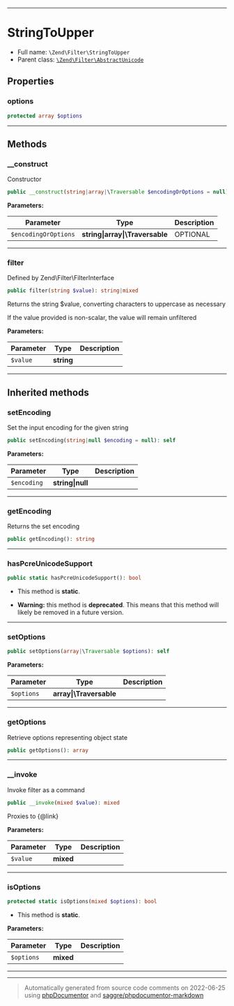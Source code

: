 ***

# StringToUpper





* Full name: `\Zend\Filter\StringToUpper`
* Parent class: [`\Zend\Filter\AbstractUnicode`](./AbstractUnicode.md)



## Properties


### options



```php
protected array $options
```






***

## Methods


### __construct

Constructor

```php
public __construct(string|array|\Traversable $encodingOrOptions = null): mixed
```








**Parameters:**

| Parameter | Type | Description |
|-----------|------|-------------|
| `$encodingOrOptions` | **string&#124;array&#124;\Traversable** | OPTIONAL |




***

### filter

Defined by Zend\Filter\FilterInterface

```php
public filter(string $value): string|mixed
```

Returns the string $value, converting characters to uppercase as necessary

If the value provided is non-scalar, the value will remain unfiltered






**Parameters:**

| Parameter | Type | Description |
|-----------|------|-------------|
| `$value` | **string** |  |




***


## Inherited methods


### setEncoding

Set the input encoding for the given string

```php
public setEncoding(string|null $encoding = null): self
```








**Parameters:**

| Parameter | Type | Description |
|-----------|------|-------------|
| `$encoding` | **string&#124;null** |  |




***

### getEncoding

Returns the set encoding

```php
public getEncoding(): string
```











***

### hasPcreUnicodeSupport



```php
public static hasPcreUnicodeSupport(): bool
```



* This method is **static**.


* **Warning:** this method is **deprecated**. This means that this method will likely be removed in a future version.






***

### setOptions



```php
public setOptions(array|\Traversable $options): self
```








**Parameters:**

| Parameter | Type | Description |
|-----------|------|-------------|
| `$options` | **array&#124;\Traversable** |  |




***

### getOptions

Retrieve options representing object state

```php
public getOptions(): array
```











***

### __invoke

Invoke filter as a command

```php
public __invoke(mixed $value): mixed
```

Proxies to {@link}






**Parameters:**

| Parameter | Type | Description |
|-----------|------|-------------|
| `$value` | **mixed** |  |




***

### isOptions



```php
protected static isOptions(mixed $options): bool
```



* This method is **static**.




**Parameters:**

| Parameter | Type | Description |
|-----------|------|-------------|
| `$options` | **mixed** |  |




***


***
> Automatically generated from source code comments on 2022-06-25 using [phpDocumentor](http://www.phpdoc.org/) and [saggre/phpdocumentor-markdown](https://github.com/Saggre/phpDocumentor-markdown)
